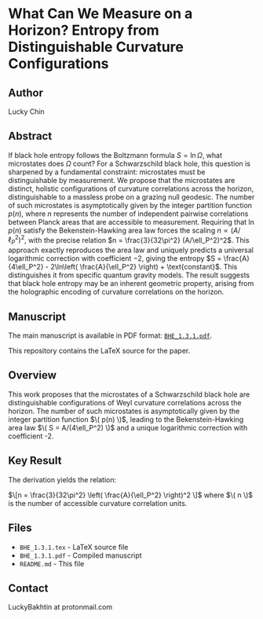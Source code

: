 # What Can We Measure on a Horizon? Entropy from Distinguishable Curvature Configurations

## Author
Lucky Chin

## Abstract
If black hole entropy follows the Boltzmann formula $S = \ln \Omega$, what microstates does $\Omega$ count? For a Schwarzschild black hole, this question is sharpened by a fundamental constraint: microstates must be distinguishable by measurement.
We propose that the microstates are distinct, holistic configurations of curvature correlations across the horizon, distinguishable to a massless probe on a grazing null geodesic. The number of such microstates is asymptotically given by the integer partition function $p(n)$, where $n$ represents the number of independent pairwise correlations between Planck areas that are accessible to measurement. Requiring that $\ln p(n)$ satisfy the Bekenstein-Hawking area law forces the scaling $n \propto (A/\ell_P^2)^2$, with the precise relation $n = \frac{3}{32\pi^2} (A/\ell_P^2)^2$. This approach exactly reproduces the area law and uniquely predicts a universal logarithmic correction with coefficient $-2$, giving the entropy $S = \frac{A}{4\ell_P^2} - 2\ln\left( \frac{A}{\ell_P^2} \right) + \text{constant}$. This distinguishes it from specific quantum gravity models. The result suggests that black hole entropy may be an inherent geometric property, arising from the holographic encoding of curvature correlations on the horizon.

## Manuscript
The main manuscript is available in PDF format: [`BHE_1.3.1.pdf`](BHE_1.3.1.pdf).

This repository contains the LaTeX source for the paper.

## Overview
This work proposes that the microstates of a Schwarzschild black hole are distinguishable configurations of Weyl curvature correlations across the horizon. The number of such microstates is asymptotically given by the integer partition function $\( p(n) \)$, leading to the Bekenstein-Hawking area law $\( S = A/(4\ell_P^2) \)$ and a unique logarithmic correction with coefficient -2.

## Key Result
The derivation yields the relation:

$\[n = \frac{3}{32\pi^2} \left( \frac{A}{\ell_P^2} \right)^2
\]$ where $\( n \)$ is the number of accessible curvature correlation units.

## Files
- `BHE_1.3.1.tex` - LaTeX source file
- `BHE_1.3.1.pdf` - Compiled manuscript
- `README.md` - This file

## Contact
LuckyBakhtin at protonmail.com
